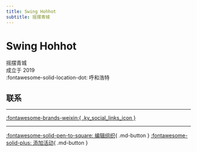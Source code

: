 ```yaml
---
title: Swing Hohhot
subtitle: 摇摆青城
---
```


# Swing Hohhot

摇摆青城  
成立于 2019  
:fontawesome-solid-location-dot: 呼和浩特  


## 联系


---

 [:fontawesome-brands-weixin:{ .ky_social_links_icon }](# "摇摆青城 Swing Hohhot")

---

[:fontawesome-solid-pen-to-square: 编辑组织](https://github.com/swingdance/orgs/issues/new?assignees=&labels=update+org&projects=&template=03-update_entity.yml&title=Update%20Org%3A%20zh_CN%20%E2%80%A2%20Swing%20Hohhot&region=zh_CN&id=swing-hohhot&name=Swing%20Hohhot){ .md-button } [:fontawesome-solid-plus: 添加活动](https://github.com/swingdance/events/issues/new?assignees=&labels=add+event&projects=&template=02-add_entity.yml&title=Add%20Event%3A%20zh_CN%20%E2%80%A2%20%3CName%3E&region=zh_CN&province=Neimenggu&city=Hohhot&org_id=swing-hohhot){ .md-button }
